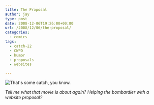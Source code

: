 ```yaml
---
title: The Proposal
author: jay
type: post
date: 2008-12-06T19:26:00+00:00
url: /2008/12/06/the-proposal/
categories:
  - comics
tags:
  - catch-22
  - CWPD
  - humor
  - proposals
  - websites

---
```

![That's some catch, you know.][1]

_Tell me what that movie is about again? Helping the bombardier with a website proposal?_

 [1]: https://files.rambleon.org/images/2008/12/catch22.jpg